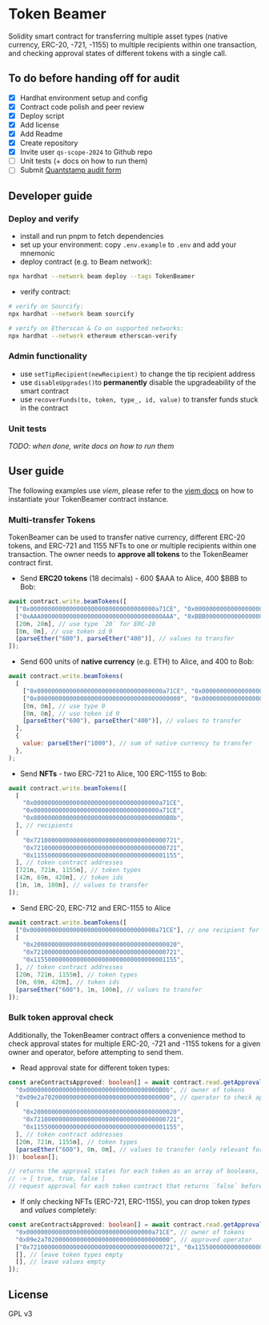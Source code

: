 # Token Beamer

Solidity smart contract for transferring multiple asset types (native currency, ERC-20, -721, -1155) to multiple
recipients within one transaction, and checking approval states of different tokens with a single call.

## To do before handing off for audit

- [x] Hardhat environment setup and config
- [x] Contract code polish and peer review
- [x] Deploy script
- [x] Add license
- [x] Add Readme
- [x] Create repository
- [x] Invite user `qs-scope-2024` to Github repo
- [ ] Unit tests (+ docs on how to run them)
- [ ] Submit [Quantstamp audit form](https://audit.quantstamp.com/new?from=e249c66d5786374)

## Developer guide

### Deploy and verify

- install and run pnpm to fetch dependencies
- set up your environment: copy `.env.example` to `.env` and add your mnemonic
- deploy contract (e.g. to Beam network):

```bash
npx hardhat --network beam deploy --tags TokenBeamer
```

- verify contract:

```bash
# verify on Sourcify:
npx hardhat --network beam sourcify

# verify on Etherscan & Co on supported networks:
npx hardhat --network ethereum etherscan-verify
```

### Admin functionality

- use `setTipRecipient(newRecipient)` to change the tip recipient address
- use `disableUpgrades()`to **permanently** disable the upgradeability of the smart contract
- use `recoverFunds(to, token, type_, id, value)` to transfer funds stuck in the contract

### Unit tests

_TODO: when done, write docs on how to run them_

## User guide

The following examples use _viem_, please refer to the [viem docs](https://viem.sh/docs/contract/getContract) on how to
instantiate your TokenBeamer contract instance.

### Multi-transfer Tokens

TokenBeamer can be used to transfer native currency, different ERC-20 tokens, and ERC-721 and 1155 NFTs to one or
multiple recipients within one transaction. The owner needs to **approve all tokens** to the TokenBeamer contract first.

- Send **ERC20 tokens** (18 decimals) - 600 $AAA to Alice, 400 $BBB to Bob:

```javascript
await contract.write.beamTokens([
  ["0x00000000000000000000000000000000000a71CE", "0x0000000000000000000000000000000000000B0b"], // recipients
  ["0xAAA0000000000000000000000000000000000AAA", "0xBBB0000000000000000000000000000000000BBB"], // token contract addresses
  [20n, 20n], // use type `20` for ERC-20
  [0n, 0n], // use token id 0
  [parseEther("600"), parseEther("400")], // values to transfer
]);
```

- Send 600 units of **native currency** (e.g. ETH) to Alice, and 400 to Bob:

```javascript
await contract.write.beamTokens(
  [
    ["0x00000000000000000000000000000000000a71CE", "0x0000000000000000000000000000000000000B0b"], // recipients
    ["0x0000000000000000000000000000000000000000", "0x0000000000000000000000000000000000000000"], // use zero-address for native currency
    [0n, 0n], // use type 0
    [0n, 0n], // use token id 0
    [parseEther("600"), parseEther("400")], // values to transfer
  ],
  {
    value: parseEther("1000"), // sum of native currency to transfer
  },
);
```

- Send **NFTs** - two ERC-721 to Alice, 100 ERC-1155 to Bob:

```javascript
await contract.write.beamTokens([
  [
    "0x00000000000000000000000000000000000a71CE",
    "0x00000000000000000000000000000000000a71CE",
    "0x0000000000000000000000000000000000000B0b",
  ], // recipients
  [
    "0x7210000000000000000000000000000000000721",
    "0x7210000000000000000000000000000000000721",
    "0x1155000000000000000000000000000000001155",
  ], // token contract addresses
  [721n, 721n, 1155n], // token types
  [42n, 69n, 420n], // token ids
  [1n, 1n, 100n], // values to transfer
]);
```

- Send ERC-20, ERC-712 and ERC-1155 to Alice

```javascript
await contract.write.beamTokens([
  ["0x00000000000000000000000000000000000a71CE"], // one recipient for all tokens
  [
    "0x2000000000000000000000000000000000000020",
    "0x7210000000000000000000000000000000000721",
    "0x1155000000000000000000000000000000001155",
  ], // token contract addresses
  [20n, 721n, 1155n], // token types
  [0n, 69n, 420n], // token ids
  [parseEther("600"), 1n, 100n], // values to transfer
]);
```

### Bulk token approval check

Additionally, the TokenBeamer contract offers a convenience method to check approval states for multiple ERC-20, -721
and -1155 tokens for a given owner and operator, before attempting to send them.

- Read approval state for different token types:

```typescript
const areContractsApproved: boolean[] = await contract.read.getApprovals([
  "0x0000000000000000000000000000000000000B0b", // owner of tokens
  "0x09e2a70200000000000000000000000000000000", // operator to check approvals for (e.g. the TokenBeamer contract)
  [
    "0x2000000000000000000000000000000000000020",
    "0x7210000000000000000000000000000000000721",
    "0x1155000000000000000000000000000000001155",
  ], // token contract addresses
  [20n, 721n, 1155n], // token types
  [parseEther("600"), 0n, 0n], // values to transfer (only relevant for ERC-20)
]): boolean[];

// returns the approval states for each token as an array of booleans, e.g.:
// -> [ true, true, false ]
// request approval for each token contract that returns `false` before sending
```

- If only checking NFTs (ERC-721, ERC-1155), you can drop token _types_ and _values_ completely:

```typescript
const areContractsApproved: boolean[] = await contract.read.getApprovals([
  "0x00000000000000000000000000000000000a71CE", // owner of tokens
  "0x09e2a70200000000000000000000000000000000", // approved operator
  ["0x7210000000000000000000000000000000000721", "0x1155000000000000000000000000000000001155"], // token contract addresses
  [], // leave token types empty
  [], // leave values empty
]);
```

## License

GPL v3
